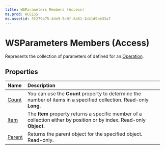 ```yaml
---
title: WSParameters Members (Access)
ms.prod: ACCESS
ms.assetid: 5f279475-4de9-5c0f-8a51-1d41d9be33a7
---
```



# WSParameters Members (Access)


Represents the collection of parameters of defined for an [Operation](operation-object-access.md).


## Properties



|**Name**|**Description**|
|:-----|:-----|
|[Count](wsparameters-count-property-access.md)|You can use the  **Count** property to determine the number of items in a specified collection. Read-only **Long**.|
|[Item](wsparameters-item-property-access.md)|The  **Item** property returns a specific member of a collection either by position or by index. Read-only **Object**.|
|[Parent](wsparameters-parent-property-access.md)|Returns the parent object for the specified object. Read-only.|

